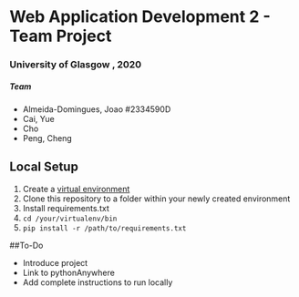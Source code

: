 # Web Application Development 2 - Team Project

### University of Glasgow , 2020


##### Team

- Almeida-Domingues, Joao #2334590D
- Cai, Yue
- Cho
- Peng, Cheng


## Local Setup

1. Create a [virtual environment](https://docs.python-guide.org/dev/virtualenvs/#virtualenvwrapper)
2. Clone this repository to a folder within your newly created environment
3. Install requirements.txt
 1. `cd /your/virtualenv/bin`
 2. `pip install -r /path/to/requirements.txt`



##To-Do

- Introduce project
- Link to pythonAnywhere
- Add complete instructions to run locally
